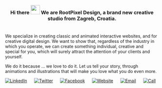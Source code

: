<h3 align="center">Hi there <img src="https://raw.githubusercontent.com/nixin72/nixin72/master/wave.gif" width="30px" height="30px"> We are RootPixel Design, a brand new creative studio from Zagreb, Croatia.</h3>

#

We specialize in creating classic and animated interactive websites, and for creative digital design. We want to show that, regardless of the industry in which you operate, we can create something individual, creative and special for you, which will surely attract the attention of your clients and yourself.

We do it because … we love to do it. Let us tell your story, through animations and illustrations that will make you love what you do even more.

[![LinkedIn](https://www.iconfinder.com/icons/1249981/download/png/32)](https://www.linkedin.com/company/rootpixel-design)&nbsp;&nbsp;&nbsp;&nbsp;&nbsp; [![Twitter](https://www.iconfinder.com/icons/1249999/download/png/32)](https://twitter.com/RootPixelDesign)&nbsp;&nbsp;&nbsp;&nbsp;&nbsp; [![Facebook](https://www.iconfinder.com/icons/1250011/download/png/32)](https://www.facebook.com/rootpixel.design)&nbsp;&nbsp;&nbsp;&nbsp;&nbsp; [![Website](https://www.iconfinder.com/icons/1249990/download/png/32)](https://rootpixel.design)&nbsp;&nbsp;&nbsp;&nbsp;&nbsp; [![Email](https://www.iconfinder.com/icons/1249987/download/png/32)](mailto:hello@rootpixel.design)&nbsp;&nbsp;&nbsp;&nbsp;&nbsp; [![Call](https://www.iconfinder.com/icons/1250001/download/png/32)](tel:+385915018870)
<!--
**rootpixel-design/rootpixel-design** is a ✨ _special_ ✨ repository because its `README.md` (this file) appears on your GitHub profile.

Here are some ideas to get you started:

- 🔭 I’m currently working on ...
- 🌱 I’m currently learning ...
- 👯 I’m looking to collaborate on ...
- 🤔 I’m looking for help with ...
- 💬 Ask me about ...
- 📫 How to reach me: ...
- 😄 Pronouns: ...
- ⚡ Fun fact: ...
-->

